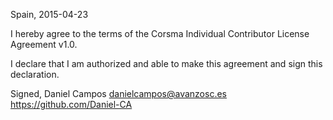 Spain, 2015-04-23

I hereby agree to the terms of the Corsma Individual Contributor License
Agreement v1.0.

I declare that I am authorized and able to make this agreement and sign this
declaration.

Signed,
Daniel Campos danielcampos@avanzosc.es https://github.com/Daniel-CA
